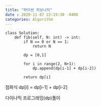 ```yaml
---
title: "파이썬 피보나치"
date : 2020-11-07 22:19:30 -0400
categories: Algorithm
---
```



```
class Solution:
    def fib(self, N: int) -> int:
        if N == 0 or N == 1:
            return N
        
        dp = [0,1]
        
        for i in range(2, N+1):
            dp.append(dp[i-1] + dp[i-2])
        
        return dp[i]
```


점화식 dp[i] = dp[i-1] + dp[i-2]

다이나믹 프로그래밍(dp)풀이
